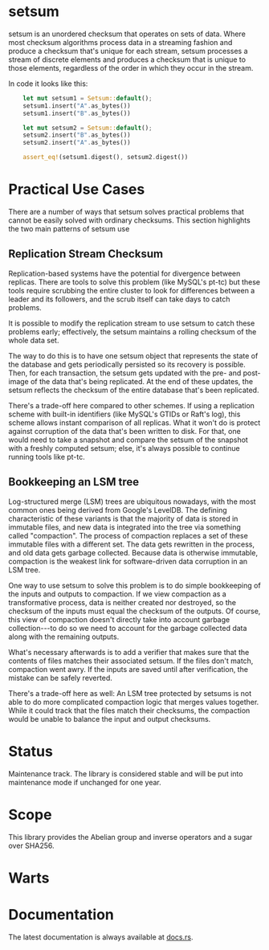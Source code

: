 setsum
======

setsum is an unordered checksum that operates on sets of data.  Where most
checksum algorithms process data in a streaming fashion and produce a checksum
that's unique for each stream, setsum processes a stream of discrete elements
and produces a checksum that is unique to those elements, regardless of the
order in which they occur in the stream.

In code it looks like this:

```rust
    let mut setsum1 = Setsum::default();
    setsum1.insert("A".as_bytes())
    setsum1.insert("B".as_bytes())

    let mut setsum2 = Setsum::default();
    setsum2.insert("B".as_bytes())
    setsum2.insert("A".as_bytes())

    assert_eq!(setsum1.digest(), setsum2.digest())
```

Practical Use Cases
===================

There are a number of ways that setsum solves practical problems that cannot be
easily solved with ordinary checksums.  This section highlights the two main
patterns of setsum use

Replication Stream Checksum
---------------------------

Replication-based systems have the potential for divergence between replicas.
There are tools to solve this problem (like MySQL's pt-tc) but these tools
require scrubbing the entire cluster to look for differences between a leader
and its followers, and the scrub itself can take days to catch problems.

It is possible to modify the replication stream to use setsum to catch these
problems early; effectively, the setsum maintains a rolling checksum of the
whole data set.

The way to do this is to have one setsum object that represents the state of the
database and gets periodically persisted so its recovery is possible.  Then, for
each transaction, the setsum gets updated with the pre- and post-image of the
data that's being replicated.  At the end of these updates, the setsum reflects
the checksum of the entire database that's been replicated.

There's a trade-off here compared to other schemes.  If using a replication
scheme with built-in identifiers (like MySQL's GTIDs or Raft's log), this scheme
allows instant comparison of all replicas.  What it won't do is protect against
corruption of the data that's been written to disk.  For that, one would need to
take a snapshot and compare the setsum of the snapshot with a freshly computed
setsum; else, it's always possible to continue running tools like pt-tc.

Bookkeeping an LSM tree
-----------------------

Log-structured merge (LSM) trees are ubiquitous nowadays, with the most common
ones being derived from Google's LevelDB.  The defining characteristic of these
variants is that the majority of data is stored in immutable files, and new data
is integrated into the tree via something called "compaction".  The process of
compaction replaces a set of these immutable files with a different set.  The
data gets rewritten in the process, and old data gets garbage collected.
Because data is otherwise immutable, compaction is the weakest link for
software-driven data corruption in an LSM tree.  

One way to use setsum to solve this problem is to do simple bookkeeping of the
inputs and outputs to compaction.  If we view compaction as a transformative
process, data is neither created nor destroyed, so the checksum of the inputs
must equal the checksum of the outputs.  Of course, this view of compaction
doesn't directly take into account garbage collection---to do so we need to
account for the garbage collected data along with the remaining outputs.

What's necessary afterwards is to add a verifier that makes sure that the
contents of files matches their associated setsum.  If the files don't match,
compaction went awry.  If the inputs are saved until after verification, the
mistake can be safely reverted.

There's a trade-off here as well:  An LSM tree protected by setsums is not able
to do more complicated compaction logic that merges values together.  While it
could track that the files match their checksums, the compaction would be unable
to balance the input and output checksums.

Status
======

Maintenance track.  The library is considered stable and will be put into maintenance mode if unchanged for one year.

Scope
=====

This library provides the Abelian group and inverse operators and a sugar over SHA256.

Warts
=====

Documentation
=============

The latest documentation is always available at [docs.rs](https://docs.rs/setsum/latest/setsum/).
